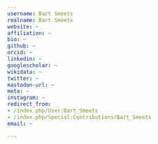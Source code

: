 ```yaml
---
username: Bart Smeets
realname: Bart Smeets
website: ~
affiliation: ~
bio: ~
github: ~
orcid: ~
linkedin: ~
googlescholar: ~
wikidata: ~
twitter: ~
mastodon-url: ~
meta: ~
instagram: ~
redirect_from:
- /index.php/User:Bart_Smeets
- /index.php/Special:Contributions/Bart_Smeets
email: ~

---
```


